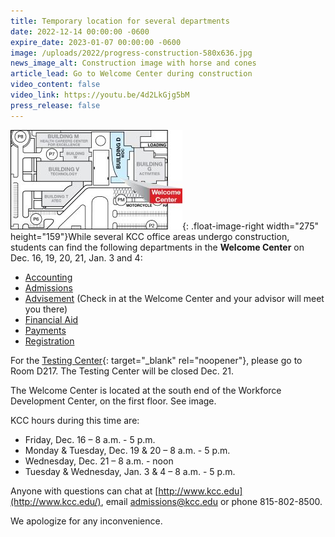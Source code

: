```yaml
---
title: Temporary location for several departments
date: 2022-12-14 00:00:00 -0600
expire_date: 2023-01-07 00:00:00 -0600
image: /uploads/2022/progress-construction-580x636.jpg
news_image_alt: Construction image with horse and cones
article_lead: Go to Welcome Center during construction
video_content: false
video_link: https://youtu.be/4d2LkGjg5bM
press_release: false
---
```

![](/uploads/2022/welcomecenter-mapgraphic275x159.jpg){: .float-image-right width="275" height="159"}While several KCC office areas undergo construction, students can find the following departments in the **Welcome Center** on Dec. 16, 19, 20, 21, Jan. 3 and 4:

* [Accounting](https://www.kcc.edu/tuition-and-aid/)
* [Admissions](https://www.kcc.edu/admissions/)
* [Advisement](https://www.kcc.edu/student-resources/advising/) (Check in at the Welcome Center and your advisor will meet you there)
* [Financial Aid](https://www.kcc.edu/tuition-and-aid/#financial-aid)
* [Payments](https://www.kcc.edu/tuition-and-aid/#tuition-payment-and-deadlines)
* [Registration](https://www.kcc.edu/academics/register/)

For the [Testing Center](https://www.kcc.edu/admissions/testing/){: target="_blank" rel="noopener"}, please go to Room D217. The Testing Center will be closed Dec. 21.

The Welcome Center is located at the south end of the Workforce Development Center, on the first floor. See image.

KCC hours during this time are:

* Friday, Dec. 16 – 8 a.m. - 5 p.m.
* Monday & Tuesday, Dec. 19 & 20 – 8 a.m. - 5 p.m.
* Wednesday, Dec. 21 – 8 a.m. - noon
* Tuesday & Wednesday, Jan. 3 & 4 – 8 a.m. - 5 p.m.

Anyone with questions can chat at [http://www.kcc.edu](http://www.kcc.edu/), email [admissions@kcc.edu](mailto:admissions@kcc.edu) or phone 815-802-8500.

We apologize for any inconvenience.

&nbsp;

&nbsp;

&nbsp;